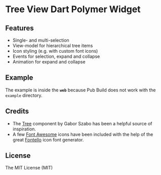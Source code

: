 Tree View Dart Polymer Widget
================

## Features ##
* Single- and multi-selection
* View-model for hierarchical tree items
* Icon styling (e.g. with custom font icons)
* Events for selection, expand and collapse
* Animation for expand and collapse

## Example ##
The example is inside the **`web`** because Pub Build does not work with the 
`example` directory.

## Credits ##
* The [Tree](http://html-components.appspot.com/components/data/tree) component 
by Gabor Szabo has been a helpful source of inspiration.
* A few [Font Awesome](http://fortawesome.github.io/Font-Awesome/) icons have 
been included with the help of the great [Fontello](http://fontello.com/) icon 
font generator.


## License ##
The MIT License (MIT)